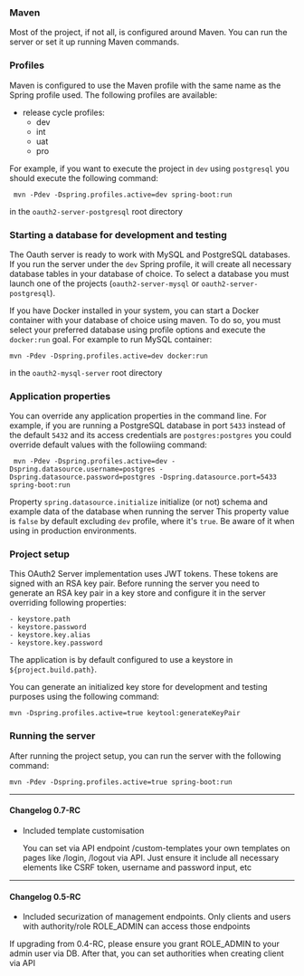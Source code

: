 ### Maven

Most of the project, if not all, is configured around Maven. You can run the server or set it up running Maven commands. 

### Profiles

Maven is configured to use the Maven profile with the same name as the Spring profile used. The following profiles are available:

 * release cycle profiles:
    * dev
    * int
    * uat
    * pro

For example, if you want to execute the project in `dev` using `postgresql` you should execute the following command:
 
```
 mvn -Pdev -Dspring.profiles.active=dev spring-boot:run
```
in the `oauth2-server-postgresql` root directory

### Starting a database for development and testing

The Oauth server is ready to work with MySQL and PostgreSQL databases. If you run the server under the `dev` Spring profile, it will create all necessary database tables in your database of choice. To select a database you must launch one of the projects (`oauth2-server-mysql` or `oauth2-server-postgresql`).
 
If you have Docker installed in your system, you can start a Docker container with your database of choice using maven. To do so, you must select your preferred database using profile options and execute the `docker:run` goal. For example to run MySQL container:

```
mvn -Pdev -Dspring.profiles.active=dev docker:run
```

in the `oauth2-mysql-server` root directory

### Application properties

You can override any application properties in the command line. For example, if you are running a PostgreSQL database in port `5433` instead of the default `5432` and its access credentials are `postgres:postgres` you could override default values with the followiing command:
 
```
 mvn -Pdev -Dspring.profiles.active=dev -Dspring.datasource.username=postgres -Dspring.datasource.password=postgres -Dspring.datasource.port=5433 spring-boot:run
```

Property `spring.datasource.initialize` initialize (or not) schema and example data of the database when running the server
This property value is `false` by default excluding `dev` profile, where it's `true`. Be aware of it when using in production environments.


### Project setup

This OAuth2 Server implementation uses JWT tokens. These tokens are signed with an RSA key pair. Before running the server you need to generate an RSA key pair in a key store
and configure it in the server overriding following properties:
```
- keystore.path
- keystore.password
- keystore.key.alias
- keystore.key.password
```


The application is by default configured to use a keystore in `${project.build.path}`.
 
You can generate an initialized key store for development and testing purposes using the following command: 
```
mvn -Dspring.profiles.active=true keytool:generateKeyPair
```

### Running the server

After running the project setup, you can run the server with the following command: 
```
mvn -Pdev -Dspring.profiles.active=true spring-boot:run
```


---

#### Changelog 0.7-RC
 
* Included template customisation

    You can set via API endpoint /custom-templates your own templates on pages like /login, /logout via API. Just ensure it include all necessary elements like CSRF token, username and password input, etc


---
 
#### Changelog 0.5-RC

* Included securization of management endpoints. Only clients and users with authority/role ROLE_ADMIN can access those endpoints

If upgrading from 0.4-RC, please ensure you grant ROLE_ADMIN to your admin user via DB. After that, you can set authorities when creating client via API